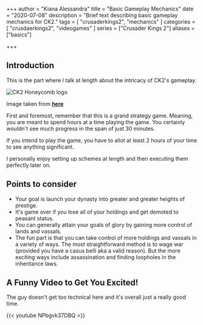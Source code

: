 +++
author = "Kiana Alessandra"
title = "Basic Gameplay Mechanics"
date = "2020-07-08"
description = "Brief text describing basic gameplay mechanics for CK2."
tags = [
    "crusaderkings2",
    "mechanics"
]
categories = [
    "crusdaerkings2",
    "videogames"
]
series = ["Crusader Kings 2"]
aliases = ["basics"]

+++
## Introduction
This is the part where I talk at length about the intricacy of CK2's gameplay.

![CK2 Honeycomb logo](http://localhost:1313/ck2.png)

Image taken from **[here](https://www.reddit.com/r/CrusaderKings/comments/8nxl2o/honeycomb_icon_for_ck2/)**

First and foremost, remember that this is a grand strategy game. Meaning, you are meant to spend hours at a time playing the game. You certainly wouldn't see much progress in the span of just 30 minutes.

If you intend to play the game, you have to allot at least 2 hours of your time to see anything significant.

I personally enjoy setting up schemes at length and then executing them perfectly later on. 

## Points to consider

* Your goal is launch your dynasty into greater and greater heights of prestige.
* It's game over if you lose all of your holdings and get demoted to peasant status.
* You can generally attain your goals of glory by gaining more control of lands and vassals.
* The fun part is that you can take control of more holdings and vassals in a variety of ways. The most straightforward method is to wage war (provided you have a casus belli aka a valid reason). But the more exciting ways include assassination and finding loopholes in the inheritance laws.

## A Funny Video to Get You Excited!

The guy doesn't get too technical here and it's overall just a really good time.

{{< youtube NPbgvk37DBQ >}}